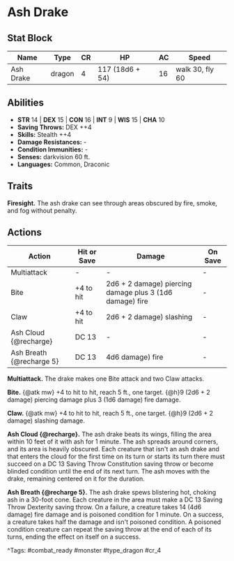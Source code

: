 # Ash Drake

## Stat Block

| Name | Type | CR | HP | AC | Speed |
|------|------|----|----|----|-------|
| Ash Drake | dragon | 4 | 117 (18d6 + 54) | 16 | walk 30, fly 60 |

## Abilities

- **STR** 14 | **DEX** 15 | **CON** 16 | **INT** 9 | **WIS** 15 | **CHA** 10
- **Saving Throws:** DEX ++4  
- **Skills:** Stealth ++4  
- **Damage Resistances:** -  
- **Condition Immunities:** -  
- **Senses:** darkvision 60 ft.  
- **Languages:** Common, Draconic

## Traits

**Firesight.** The ash drake can see through areas obscured by fire, smoke, and fog without penalty.


## Actions

| Action | Hit or Save | Damage | On Save |
|--------|--------------|--------|----------|
| Multiattack | - | - | - |
| Bite | +4 to hit | 2d6 + 2 damage) piercing damage plus 3 (1d6 damage) fire | - |
| Claw | +4 to hit | 2d6 + 2 damage) slashing | - |
| Ash Cloud {@recharge} | DC 13 | - | - |
| Ash Breath {@recharge 5} | DC 13 | 4d6 damage) fire | - |

**Multiattack.** The drake makes one Bite attack and two Claw attacks.

**Bite.** {@atk mw} +4 to hit to hit, reach 5 ft., one target. {@h}9 (2d6 + 2 damage) piercing damage plus 3 (1d6 damage) fire damage.

**Claw.** {@atk mw} +4 to hit to hit, reach 5 ft., one target. {@h}9 (2d6 + 2 damage) slashing damage.

**Ash Cloud {@recharge}.** The ash drake beats its wings, filling the area within 10 feet of it with ash for 1 minute. The ash spreads around corners, and its area is heavily obscured. Each creature that isn't an ash drake and that enters the cloud for the first time on its turn or starts its turn there must succeed on a DC 13 Saving Throw Constitution saving throw or become blinded condition until the end of its next turn. The ash moves with the drake, remaining centered on it for the duration.

**Ash Breath {@recharge 5}.** The ash drake spews blistering hot, choking ash in a 30-foot cone. Each creature in the area must make a DC 13 Saving Throw Dexterity saving throw. On a failure, a creature takes 14 (4d6 damage) fire damage and is poisoned condition for 1 minute. On a success, a creature takes half the damage and isn't poisoned condition. A poisoned condition creature can repeat the saving throw at the end of each of its turns, ending the effect on itself on a success.


^Tags: #combat_ready #monster #type_dragon #cr_4